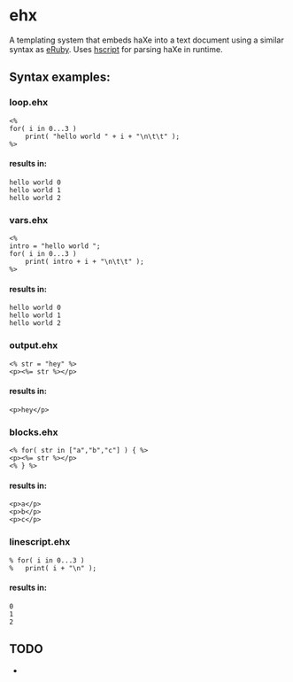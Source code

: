 ehx
===

A templating system that embeds haXe into a text document using a similar syntax as [eRuby](http://en.wikipedia.org/wiki/ERuby). Uses [hscript](http://code.google.com/p/hscript/) for parsing haXe in runtime. 


Syntax examples:
----------------

### loop.ehx
	<% 
	for( i in 0...3 ) 
		print( "hello world " + i + "\n\t\t" ); 
	%>
	
#### results in:
	hello world 0
	hello world 1
	hello world 2
	
	
	
### vars.ehx
	<% 
	intro = "hello world ";
	for( i in 0...3 ) 
		print( intro + i + "\n\t\t" ); 
	%>
	
#### results in:
	hello world 0
	hello world 1
	hello world 2


	
	
### output.ehx
	<% str = "hey" %>
	<p><%= str %></p>
	
#### results in:
	<p>hey</p>
	
	
	
	
### blocks.ehx
	<% for( str in ["a","b","c"] ) { %>
	<p><%= str %></p>
	<% } %>
	
#### results in:
	<p>a</p>
	<p>b</p>
	<p>c</p>
	
	
	
### linescript.ehx
	% for( i in 0...3 )
	% 	print( i + "\n" );
	
#### results in:
	0
	1
	2
	
	
TODO
----

* 